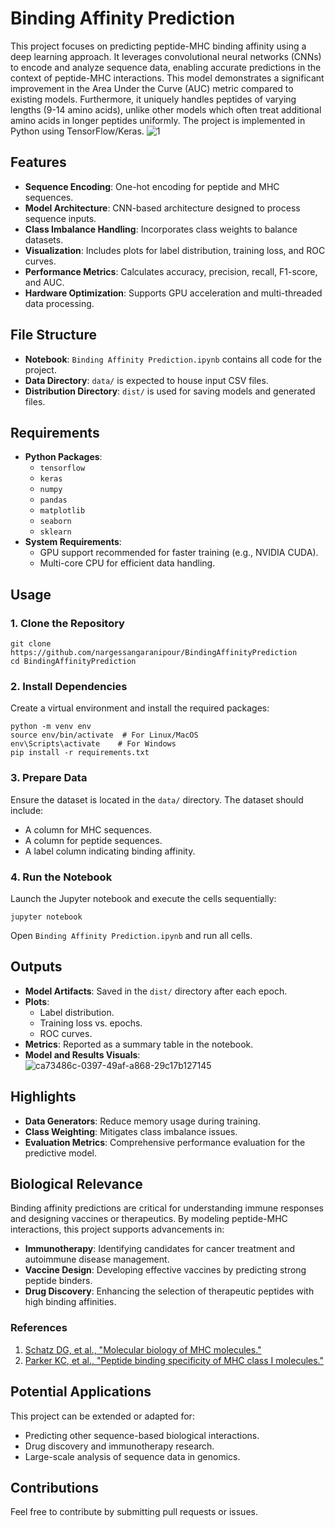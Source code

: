 # Binding Affinity Prediction

This project focuses on predicting peptide-MHC binding affinity using a deep learning approach. It leverages convolutional neural networks (CNNs) to encode and analyze sequence data, enabling accurate predictions in the context of peptide-MHC interactions. This model demonstrates a significant improvement in the Area Under the Curve (AUC) metric compared to existing models. Furthermore, it uniquely handles peptides of varying lengths (9-14 amino acids), unlike other models which often treat additional amino acids in longer peptides uniformly. The project is implemented in Python using TensorFlow/Keras.
![1](https://github.com/nargessangaranipour/BindingAffinityPrediction/assets/113282317/0ddffa6a-2430-435b-b9fa-8f715e3aa6ad)

## Features

- **Sequence Encoding**: One-hot encoding for peptide and MHC sequences.
- **Model Architecture**: CNN-based architecture designed to process sequence inputs.
- **Class Imbalance Handling**: Incorporates class weights to balance datasets.
- **Visualization**: Includes plots for label distribution, training loss, and ROC curves.
- **Performance Metrics**: Calculates accuracy, precision, recall, F1-score, and AUC.
- **Hardware Optimization**: Supports GPU acceleration and multi-threaded data processing.

## File Structure

- **Notebook**: `Binding Affinity Prediction.ipynb` contains all code for the project.
- **Data Directory**: `data/` is expected to house input CSV files.
- **Distribution Directory**: `dist/` is used for saving models and generated files.

## Requirements

- **Python Packages**:
  - `tensorflow`
  - `keras`
  - `numpy`
  - `pandas`
  - `matplotlib`
  - `seaborn`
  - `sklearn`
- **System Requirements**:
  - GPU support recommended for faster training (e.g., NVIDIA CUDA).
  - Multi-core CPU for efficient data handling.

## Usage

### 1. Clone the Repository
```
git clone https://github.com/nargessangaranipour/BindingAffinityPrediction
cd BindingAffinityPrediction
```

### 2. Install Dependencies
Create a virtual environment and install the required packages:
```
python -m venv env
source env/bin/activate  # For Linux/MacOS
env\Scripts\activate    # For Windows
pip install -r requirements.txt
```

### 3. Prepare Data
Ensure the dataset is located in the `data/` directory. The dataset should include:
- A column for MHC sequences.
- A column for peptide sequences.
- A label column indicating binding affinity.

### 4. Run the Notebook
Launch the Jupyter notebook and execute the cells sequentially:
```
jupyter notebook
```
Open `Binding Affinity Prediction.ipynb` and run all cells.

## Outputs

- **Model Artifacts**: Saved in the `dist/` directory after each epoch.
- **Plots**:
  - Label distribution.
  - Training loss vs. epochs.
  - ROC curves.
- **Metrics**: Reported as a summary table in the notebook.
- **Model and Results Visuals**: ![ca73486c-0397-49af-a868-29c17b127145](https://github.com/user-attachments/assets/5c4c756d-1e6d-4181-a84d-5be09d29e577)


## Highlights

- **Data Generators**: Reduce memory usage during training.
- **Class Weighting**: Mitigates class imbalance issues.
- **Evaluation Metrics**: Comprehensive performance evaluation for the predictive model.

## Biological Relevance
Binding affinity predictions are critical for understanding immune responses and designing vaccines or therapeutics. By modeling peptide-MHC interactions, this project supports advancements in:

- **Immunotherapy**: Identifying candidates for cancer treatment and autoimmune disease management.
- **Vaccine Design**: Developing effective vaccines by predicting strong peptide binders.
- **Drug Discovery**: Enhancing the selection of therapeutic peptides with high binding affinities.

### References
1. [Schatz DG, et al., "Molecular biology of MHC molecules."](https://www.ncbi.nlm.nih.gov/pubmed/)
2. [Parker KC, et al., "Peptide binding specificity of MHC class I molecules."](https://www.ncbi.nlm.nih.gov/pubmed/)

## Potential Applications
This project can be extended or adapted for:
- Predicting other sequence-based biological interactions.
- Drug discovery and immunotherapy research.
- Large-scale analysis of sequence data in genomics.

## Contributions
Feel free to contribute by submitting pull requests or issues.


